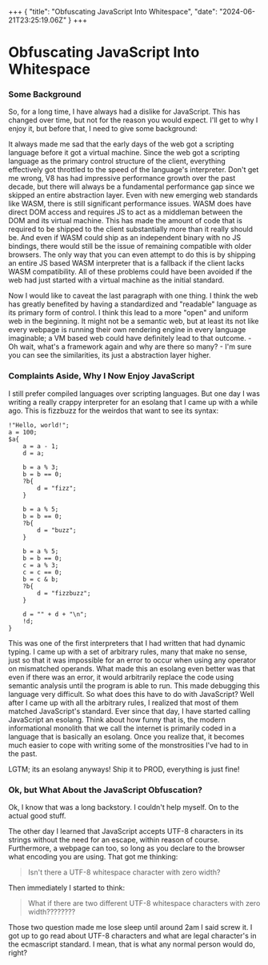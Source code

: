 +++
{
    "title": "Obfuscating JavaScript Into Whitespace",
    "date": "2024-06-21T23:25:19.06Z"
}
+++
# Obfuscating JavaScript Into Whitespace

### Some Background 

So, for a long time, I have always had a dislike for JavaScript. This has changed
over time, but not for the reason you would expect. I'll get to why I enjoy it,
but before that, I need to give some background: 

It always made me sad that the early days of the web got a scripting language
before it got a virtual machine. Since the web got a scripting language as the
primary control structure of the client, everything effectively got throttled
to the speed of the language's interpreter. Don't get me wrong, V8 has had
impressive performance growth over the past decade, but there will always be a
fundamental performance gap since we skipped an entire abstraction layer. Even
with new emerging web standards like WASM, there is still significant
performance issues. WASM does have direct DOM access and requires JS to act as
a middleman between the DOM and its virtual machine. This has made the amount
of code that is required to be shipped to the client substantially more than it
really should be. And even if WASM could ship as an independent binary with no
JS bindings, there would still be the issue of remaining compatible with older
browsers. The only way that you can even attempt to do this is by shipping an
entire JS based WASM interpreter that is a fallback if the client lacks WASM
compatibility. All of these problems could have been avoided if the web had
just started with a virtual machine as the initial standard.

Now I would like to caveat the last paragraph with one thing. I think the web
has greatly benefited by having a standardized and "readable" language as its
primary form of control. I think this lead to a more "open" and uniform web in
the beginning. It might not be a semantic web, but at least its not like every
webpage is running their own rendering engine in every language imaginable; a
VM based web could have definitely lead to that outcome. - Oh wait, what's a framework
again and why are there so many? - I'm sure you can see the similarities, its just
a abstraction layer higher.

### Complaints Aside, Why I Now Enjoy JavaScript

I still prefer compiled languages over scripting languages. But one day I was writing
a really crappy interpreter for an esolang that I came up with a while ago. This
is fizzbuzz for the weirdos that want to see its syntax:
```
!"Hello, world!";
a = 100;
$a{
    a = a - 1;
    d = a;
    
    b = a % 3;
    b = b == 0;
    ?b{
        d = "fizz";
    }    

    b = a % 5;
    b = b == 0;
    ?b{
        d = "buzz";
    }
    
    b = a % 5;
    b = b == 0;
    c = a % 3;
    c = c == 0;
    b = c & b;
    ?b{
        d = "fizzbuzz";
    }

    d = "" + d + "\n";
    !d;
}
```

This was one of the first interpreters that I had written that had dynamic typing.
I came up with a set of arbitrary rules, many that make no sense, just so that
it was impossible for an error to occur when using any operator on mismatched
operands. What made this an esolang even better was that even if there was an
error, it would arbitrarily replace the code using semantic analysis until the
program is able to run. This made debugging this language very difficult. So
what does this have to do with JavaScript? Well after I came up with all the
arbitrary rules, I realized that most of them matched JavaScript's standard.
Ever since that day, I have started calling JavaScript an esolang. Think about
how funny that is, the modern informational monolith that we call the internet
is primarily coded in a language that is basically an esolang. Once you realize
that, it becomes much easier to cope with writing some of the monstrosities
I've had to in the past.

LGTM; its an esolang anyways! Ship it to PROD, everything is just fine!

### Ok, but What About the JavaScript Obfuscation?

Ok, I know that was a long backstory. I couldn't help myself. On to the actual
good stuff.

The other day I learned that JavaScript accepts UTF-8 characters in its strings
without the need for an escape, within reason of course. Furthermore, a webpage
can too, so long as you declare to the browser what encoding you are using. That
got me thinking: 

>Isn't there a UTF-8 whitespace character with zero width?

Then immediately I started to think:

>What if there are two different UTF-8 whitespace characters with zero width????????

Those two question made me lose sleep until around 2am I said screw it. I got
up to go read about UTF-8 characters and what are legal character's in the
ecmascript standard. I mean, that is what any normal person would do, right?

